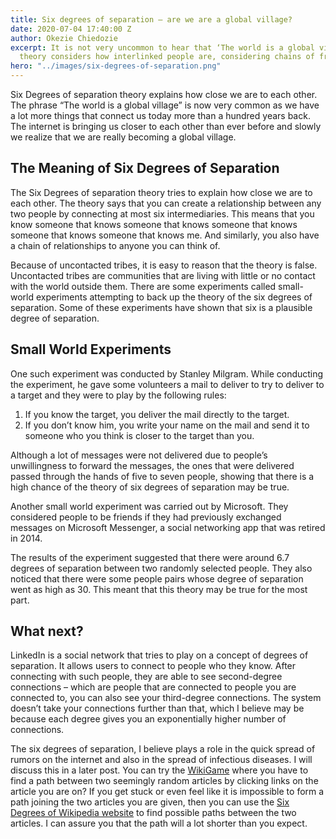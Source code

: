 ```yaml
---
title: Six degrees of separation – are we are a global village?
date: 2020-07-04 17:40:00 Z
author: Okezie Chiedozie
excerpt: It is not very uncommon to hear that ‘The world is a global village’. The
  theory considers how interlinked people are, considering chains of friendships.
hero: "../images/six-degrees-of-separation.png"
---
```


Six Degrees of separation theory explains how close we are to each other. The phrase “The world is a global village” is now very common as we have a lot more things that connect us today more than a hundred years back. The internet is bringing us closer to each other than ever before and slowly we realize that we are really becoming a global village.

## The Meaning of Six Degrees of Separation

The Six Degrees of separation theory tries to explain how close we are to each other. The theory says that you can create a relationship between any two people by connecting at most six intermediaries. This means that you know someone that knows someone that knows someone that knows someone that knows someone that knows me. And similarly, you also have a chain of relationships to anyone you can think of.

Because of uncontacted tribes, it is easy to reason that the theory is false. Uncontacted tribes are communities that are living with little or no contact with the world outside them. There are some experiments called small-world experiments attempting to back up the theory of the six degrees of separation. Some of these experiments have shown that six is a plausible degree of separation.

## Small World Experiments

One such experiment was conducted by Stanley Milgram. While conducting the experiment, he gave some volunteers a mail to deliver to try to deliver to a target and they were to play by the following rules:

1. If you know the target, you deliver the mail directly to the target.
2. If you don’t know him, you write your name on the mail and send it to someone who you think is closer to the target than you.

Although a lot of messages were not delivered due to people’s unwillingness to forward the messages, the ones that were delivered passed through the hands of five to seven people, showing that there is a high chance of the theory of six degrees of separation may be true.

Another small world experiment was carried out by Microsoft. They considered people to be friends if they had previously exchanged messages on Microsoft Messenger, a social networking app that was retired in 2014.

The results of the experiment suggested that there were around 6.7 degrees of separation between two randomly selected people. They also noticed that there were some people pairs whose degree of separation went as high as 30. This meant that this theory may be true for the most part.

## What next?

LinkedIn is a social network that tries to play on a concept of degrees of separation. It allows users to connect to people who they know. After connecting with such people, they are able to see second-degree connections – which are people that are connected to people you are connected to, you can also see your third-degree connections. The system doesn’t take your connections further than that, which I believe may be because each degree gives you an exponentially higher number of connections.

The six degrees of separation, I believe plays a role in the quick spread of rumors on the internet and also in the spread of infectious diseases. I will discuss this in a later post. You can try the [WikiGame](http://www.thewikigame.com) where you have to find a path between two seemingly random articles by clicking links on the article you are on? If you get stuck or even feel like it is impossible to form a path joining the two articles you are given, then you can use the [Six Degrees of Wikipedia website](https://www.thewikigame.com/) to find possible paths between the two articles. I can assure you that the path will a lot shorter than you expect.